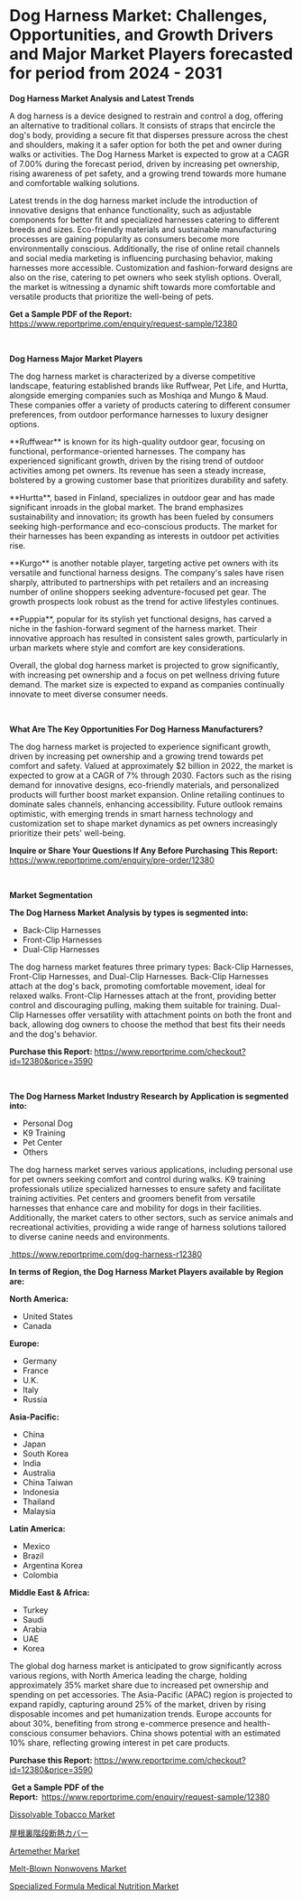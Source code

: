<p><h1>Dog Harness Market: Challenges, Opportunities, and Growth Drivers and Major Market Players forecasted for period from 2024 - 2031</h1></p><p><strong>Dog Harness Market Analysis and Latest Trends</strong></p>
<p><p>A dog harness is a device designed to restrain and control a dog, offering an alternative to traditional collars. It consists of straps that encircle the dog's body, providing a secure fit that disperses pressure across the chest and shoulders, making it a safer option for both the pet and owner during walks or activities. The Dog Harness Market is expected to grow at a CAGR of 7.00% during the forecast period, driven by increasing pet ownership, rising awareness of pet safety, and a growing trend towards more humane and comfortable walking solutions.</p><p>Latest trends in the dog harness market include the introduction of innovative designs that enhance functionality, such as adjustable components for better fit and specialized harnesses catering to different breeds and sizes. Eco-friendly materials and sustainable manufacturing processes are gaining popularity as consumers become more environmentally conscious. Additionally, the rise of online retail channels and social media marketing is influencing purchasing behavior, making harnesses more accessible. Customization and fashion-forward designs are also on the rise, catering to pet owners who seek stylish options. Overall, the market is witnessing a dynamic shift towards more comfortable and versatile products that prioritize the well-being of pets.</p></p>
<p><strong>Get a Sample PDF of the Report:&nbsp;</strong> <a href="https://www.reportprime.com/enquiry/request-sample/12380">https://www.reportprime.com/enquiry/request-sample/12380</a></p>
<p>&nbsp;</p>
<p><strong>Dog Harness Major Market Players</strong></p>
<p><p>The dog harness market is characterized by a diverse competitive landscape, featuring established brands like Ruffwear, Pet Life, and Hurtta, alongside emerging companies such as Moshiqa and Mungo & Maud. These companies offer a variety of products catering to different consumer preferences, from outdoor performance harnesses to luxury designer options.</p><p>**Ruffwear** is known for its high-quality outdoor gear, focusing on functional, performance-oriented harnesses. The company has experienced significant growth, driven by the rising trend of outdoor activities among pet owners. Its revenue has seen a steady increase, bolstered by a growing customer base that prioritizes durability and safety.</p><p>**Hurtta**, based in Finland, specializes in outdoor gear and has made significant inroads in the global market. The brand emphasizes sustainability and innovation; its growth has been fueled by consumers seeking high-performance and eco-conscious products. The market for their harnesses has been expanding as interests in outdoor pet activities rise.</p><p>**Kurgo** is another notable player, targeting active pet owners with its versatile and functional harness designs. The company's sales have risen sharply, attributed to partnerships with pet retailers and an increasing number of online shoppers seeking adventure-focused pet gear. The growth prospects look robust as the trend for active lifestyles continues.</p><p>**Puppia**, popular for its stylish yet functional designs, has carved a niche in the fashion-forward segment of the harness market. Their innovative approach has resulted in consistent sales growth, particularly in urban markets where style and comfort are key considerations.</p><p>Overall, the global dog harness market is projected to grow significantly, with increasing pet ownership and a focus on pet wellness driving future demand. The market size is expected to expand as companies continually innovate to meet diverse consumer needs.</p></p>
<p>&nbsp;</p>
<p><strong>What Are The Key Opportunities For Dog Harness Manufacturers?</strong></p>
<p><p>The dog harness market is projected to experience significant growth, driven by increasing pet ownership and a growing trend towards pet comfort and safety. Valued at approximately $2 billion in 2022, the market is expected to grow at a CAGR of 7% through 2030. Factors such as the rising demand for innovative designs, eco-friendly materials, and personalized products will further boost market expansion. Online retailing continues to dominate sales channels, enhancing accessibility. Future outlook remains optimistic, with emerging trends in smart harness technology and customization set to shape market dynamics as pet owners increasingly prioritize their pets' well-being.</p></p>
<p><strong>Inquire or Share Your Questions If Any Before Purchasing This Report:</strong> <a href="https://www.reportprime.com/enquiry/pre-order/12380">https://www.reportprime.com/enquiry/pre-order/12380</a></p>
<p>&nbsp;</p>
<p><strong>Market Segmentation</strong></p>
<p><strong>The Dog Harness Market Analysis by types is segmented into:</strong></p>
<p><ul><li>Back-Clip Harnesses</li><li>Front-Clip Harnesses</li><li>Dual-Clip Harnesses</li></ul></p>
<p><p>The dog harness market features three primary types: Back-Clip Harnesses, Front-Clip Harnesses, and Dual-Clip Harnesses. Back-Clip Harnesses attach at the dog's back, promoting comfortable movement, ideal for relaxed walks. Front-Clip Harnesses attach at the front, providing better control and discouraging pulling, making them suitable for training. Dual-Clip Harnesses offer versatility with attachment points on both the front and back, allowing dog owners to choose the method that best fits their needs and the dog's behavior.</p></p>
<p><strong>Purchase this Report:&nbsp;</strong><a href="https://www.reportprime.com/checkout?id=12380&price=3590">https://www.reportprime.com/checkout?id=12380&price=3590</a></p>
<p>&nbsp;</p>
<p><strong>The Dog Harness Market Industry Research by Application is segmented into:</strong></p>
<p><ul><li>Personal Dog</li><li>K9 Training</li><li>Pet Center</li><li>Others</li></ul></p>
<p><p>The dog harness market serves various applications, including personal use for pet owners seeking comfort and control during walks. K9 training professionals utilize specialized harnesses to ensure safety and facilitate training activities. Pet centers and groomers benefit from versatile harnesses that enhance care and mobility for dogs in their facilities. Additionally, the market caters to other sectors, such as service animals and recreational activities, providing a wide range of harness solutions tailored to diverse canine needs and environments.</p></p>
<p><a href="https://www.reportprime.com/dog-harness-r12380">&nbsp;https://www.reportprime.com/dog-harness-r12380</a></p>
<p><strong>In terms of Region, the Dog Harness Market Players available by Region are:</strong></p>
<p>
    <p> <strong> North America: </strong>
        <ul>
            <li>United States</li>
            <li>Canada</li>
        </ul>
        </p> 
    <p> <strong> Europe: </strong>
        <ul>
            <li>Germany</li>
            <li>France</li>
            <li>U.K.</li>
            <li>Italy</li>
            <li>Russia</li>
        </ul>
        </p> 
    <p> <strong> Asia-Pacific: </strong>
        <ul>
            <li>China</li>
            <li>Japan</li>
            <li>South Korea</li>
            <li>India</li>
            <li>Australia</li>
            <li>China Taiwan</li>
            <li>Indonesia</li>
            <li>Thailand</li>
            <li>Malaysia</li>
        </ul>
        </p> 
    <p> <strong> Latin America: </strong>
        <ul>
            <li>Mexico</li>
            <li>Brazil</li>
            <li>Argentina Korea</li>
            <li>Colombia</li>
        </ul>
        </p> 
    <p> <strong> Middle East & Africa: </strong>
        <ul>
            <li>Turkey</li>
            <li>Saudi</li>
            <li>Arabia</li>
            <li>UAE</li>
            <li>Korea</li>
        </ul>
    </p>
    </p>
<p><p>The global dog harness market is anticipated to grow significantly across various regions, with North America leading the charge, holding approximately 35% market share due to increased pet ownership and spending on pet accessories. The Asia-Pacific (APAC) region is projected to expand rapidly, capturing around 25% of the market, driven by rising disposable incomes and pet humanization trends. Europe accounts for about 30%, benefiting from strong e-commerce presence and health-conscious consumer behaviors. China shows potential with an estimated 10% share, reflecting growing interest in pet care products.</p></p>
<p><strong>Purchase this Report: </strong><a href="https://www.reportprime.com/checkout?id=12380&price=3590">https://www.reportprime.com/checkout?id=12380&price=3590</a></p>
<p>&nbsp;<strong>Get a Sample PDF of the Report:&nbsp;&nbsp;</strong><a href="https://www.reportprime.com/enquiry/request-sample/12380">https://www.reportprime.com/enquiry/request-sample/12380</a></p>
<p><strong></strong></p>
<p><p><a href="https://github.com/sofayahoo2023/Market-Research-Report-List-6/blob/main/dissolvable-tobacco-market.md">Dissolvable Tobacco Market</a></p><p><a href="https://medium.com/@harper17bmoles/2024%E5%B9%B4%E3%81%8B%E3%82%892031%E5%B9%B4%E3%81%BE%E3%81%A7%E3%81%AE%E6%9C%9F%E9%96%93%E3%81%AB%E3%81%8A%E3%81%91%E3%82%8B%E5%B1%8B%E6%A0%B9%E8%A3%8F%E9%9A%8E%E6%AE%B5%E6%96%AD%E7%86%B1%E3%82%AB%E3%83%90%E3%83%BC%E5%B8%82%E5%A0%B4%E3%82%B7%E3%82%A7%E3%82%A2%E3%81%A8%E7%AB%B6%E4%BA%89%E3%83%A9%E3%83%B3%E3%83%89%E3%82%B9%E3%82%B1%E3%83%BC%E3%83%97%E3%81%AB%E9%96%A2%E3%81%99%E3%82%8B%E6%B4%9E%E5%AF%9F-f03d8f784cfb">屋根裏階段断熱カバー</a></p><p><a href="https://medium.com/@elisamohr1927/market-insights-global-artemether-market-forecast-and-innovation-trends-2024-2031-2d54e0d83f0e">Artemether Market</a></p><p><a href="https://issuu.com/reportprime-2/docs/melt-blown-nonwovens-market-size-20_792fa071dcb932">Melt-Blown Nonwovens Market</a></p><p><a href="https://issuu.com/reportprime-2/docs/specialized-formula-medical-nutriti_1b934f6b0ec30a">Specialized Formula Medical Nutrition Market</a></p></p>